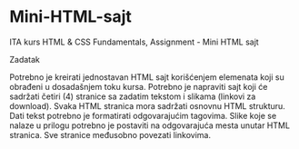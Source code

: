 # Mini-HTML-sajt
ITA kurs HTML &amp; CSS Fundamentals, Assignment - Mini HTML sajt

Zadatak

Potrebno je kreirati jednostavan HTML sajt korišćenjem elemenata koji su obrađeni u dosadašnjem toku kursa.
Potrebno je napraviti sajt koji će sadržati četiri (4) stranice sa zadatim tekstom i slikama (linkovi za download). Svaka HTML stranica mora sadržati osnovnu HTML strukturu. Dati tekst potrebno je formatirati odgovarajućim tagovima. Slike koje se nalaze u prilogu potrebno je postaviti na odgovarajuća mesta unutar HTML stranica. Sve stranice međusobno povezati linkovima.
